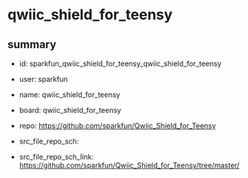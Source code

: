 # qwiic_shield_for_teensy
 
## summary 
* id: sparkfun_qwiic_shield_for_teensy_qwiic_shield_for_teensy
* user: sparkfun
* name: qwiic_shield_for_teensy
* board: qwiic_shield_for_teensy
* repo: https://github.com/sparkfun/Qwiic_Shield_for_Teensy



* src_file_repo_sch: 
* src_file_repo_sch_link: https://github.com/sparkfun/Qwiic_Shield_for_Teensy/tree/master/




